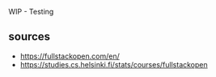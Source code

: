 WIP - Testing

## sources
 - https://fullstackopen.com/en/
 - https://studies.cs.helsinki.fi/stats/courses/fullstackopen

